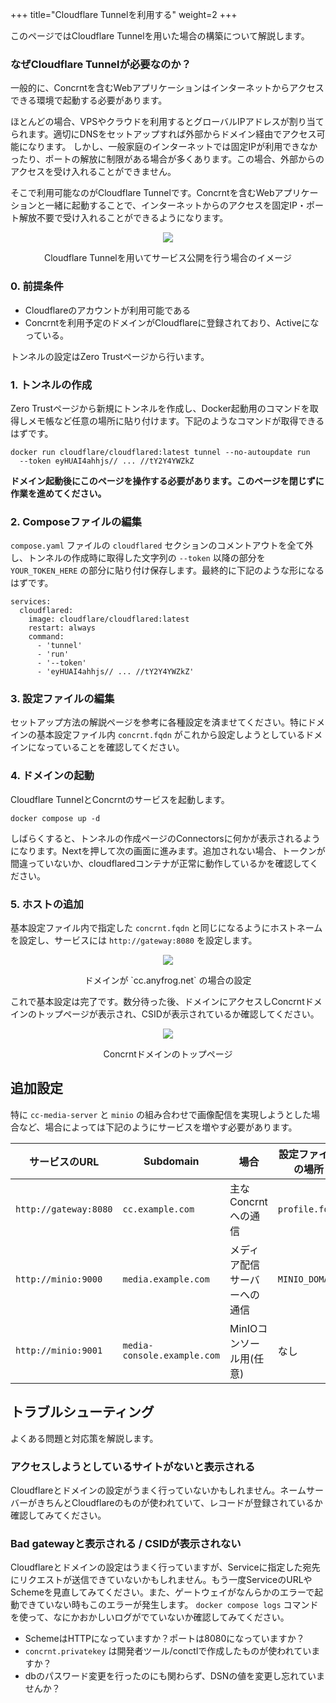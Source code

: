 +++
title="Cloudflare Tunnelを利用する"
weight=2
+++

このページではCloudflare Tunnelを用いた場合の構築について解説します。

### なぜCloudflare Tunnelが必要なのか？

一般的に、Concrntを含むWebアプリケーションはインターネットからアクセスできる環境で起動する必要があります。

ほとんどの場合、VPSやクラウドを利用するとグローバルIPアドレスが割り当てられます。適切にDNSをセットアップすれば外部からドメイン経由でアクセス可能になります。 しかし、一般家庭のインターネットでは固定IPが利用できなかったり、ポートの解放に制限がある場合が多くあります。この場合、外部からのアクセスを受け入れることができません。

そこで利用可能なのがCloudflare Tunnelです。Concrntを含むWebアプリケーションと一緒に起動することで、インターネットからのアクセスを固定IP・ポート解放不要で受け入れることができるようになります。

<div align="center">
    <img src="/images/compose/graph-tunnel.png">
    <p>Cloudflare Tunnelを用いてサービス公開を行う場合のイメージ</p>
</div>

### 0. 前提条件

- Cloudflareのアカウントが利用可能である
- Concrntを利用予定のドメインがCloudflareに登録されており、Activeになっている。

トンネルの設定はZero Trustページから行います。

### 1. トンネルの作成

Zero Trustページから新規にトンネルを作成し、Docker起動用のコマンドを取得しメモ帳など任意の場所に貼り付けます。下記のようなコマンドが取得できるはずです。

```text
docker run cloudflare/cloudflared:latest tunnel --no-autoupdate run
  --token eyHUAI4ahhjs// ... //tY2Y4YWZkZ
```

**ドメイン起動後にこのページを操作する必要があります。このページを閉じずに作業を進めてください。**

### 2. Composeファイルの編集

`compose.yaml` ファイルの `cloudflared` セクションのコメントアウトを全て外し、トンネルの作成時に取得した文字列の `--token` 以降の部分を `YOUR_TOKEN_HERE` の部分に貼り付け保存します。最終的に下記のような形になるはずです。

```
services:
  cloudflared:
    image: cloudflare/cloudflared:latest
    restart: always
    command:
      - 'tunnel'
      - 'run'
      - '--token'
      - 'eyHUAI4ahhjs// ... //tY2Y4YWZkZ'
```

### 3. 設定ファイルの編集

セットアップ方法の解説ページを参考に各種設定を済ませてください。特にドメインの基本設定ファイル内 `concrnt.fqdn` がこれから設定しようとしているドメインになっていることを確認してください。

### 4. ドメインの起動

Cloudflare TunnelとConcrntのサービスを起動します。

```
docker compose up -d
```

しばらくすると、トンネルの作成ページのConnectorsに何かが表示されるようになります。Nextを押して次の画面に進みます。追加されない場合、トークンが間違っていないか、cloudflaredコンテナが正常に動作しているかを確認してください。

### 5. ホストの追加

基本設定ファイル内で指定した `concrnt.fqdn` と同じになるようにホストネームを設定し、サービスには `http://gateway:8080` を設定します。

<div align="center">
    <img src="/images/compose/cf-add-host.png">
    <p>ドメインが `cc.anyfrog.net` の場合の設定</p>
</div>

これで基本設定は完了です。数分待った後、ドメインにアクセスしConcrntドメインのトップページが表示され、CSIDが表示されているか確認してください。

<div align="center">
    <img src="/images/compose/cc-top.png">
    <p>Concrntドメインのトップページ</p>
</div>

## 追加設定

特に `cc-media-server` と `minio` の組み合わせで画像配信を実現しようとした場合など、場合によっては下記のようにサービスを増やす必要があります。

| サービスのURL            | Subdomain                   | 場合                               | 設定ファイルの場所      |
|-------------------------|---------------------------|----------------------------------|-------------------------|
| `http://gateway:8080`  | `cc.example.com`         | 主なConcrntへの通信    | `profile.fqdn`         |
| `http://minio:9000`    | `media.example.com`      | メディア配信サーバーへの通信    | `MINIO_DOMAIN`         |
| `http://minio:9001`    | `media-console.example.com` | MinIOコンソール用(任意)         | なし                    |

## トラブルシューティング

よくある問題と対応策を解説します。

### アクセスしようとしているサイトがないと表示される

Cloudflareとドメインの設定がうまく行っていないかもしれません。ネームサーバーがきちんとCloudflareのものが使われていて、レコードが登録されているか確認してみてください。

### Bad gatewayと表示される / CSIDが表示されない
Cloudflareとドメインの設定はうまく行っていますが、Serviceに指定した宛先にリクエストが送信できていないかもしれません。もう一度ServiceのURLやSchemeを見直してみてください。また、ゲートウェイがなんらかのエラーで起動できていない時もこのエラーが発生します。 `docker compose logs` コマンドを使って、なにかおかしいログがでていないか確認してみてください。

- SchemeはHTTPになっていますか？ポートは8080になっていますか？
- `concrnt.privatekey` は開発者ツール/conctlで作成したものが使われていますか？
- dbのパスワード変更を行ったのにも関わらず、DSNの値を変更し忘れていませんか？

